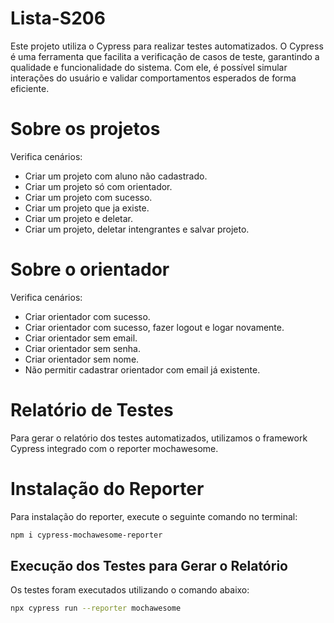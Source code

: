 # Lista-S206
Este projeto utiliza o Cypress para realizar testes automatizados. O Cypress é uma ferramenta que facilita a verificação de casos de teste, garantindo a qualidade e funcionalidade do sistema. Com ele, é possível simular interações do usuário e validar comportamentos esperados de forma eficiente.
# Sobre os projetos

Verifica cenários:

- Criar um projeto com aluno não cadastrado.
- Criar um projeto só com orientador.
- Criar um projeto com sucesso.
- Criar um projeto que ja existe.
- Criar um projeto e deletar.
- Criar um projeto, deletar intengrantes e salvar projeto.

# Sobre o orientador

Verifica cenários:

- Criar orientador com sucesso.
- Criar orientador com sucesso, fazer logout e logar novamente.
- Criar orientador sem email.
- Criar orientador sem senha.
- Criar orientador sem nome.
- Não permitir cadastrar orientador com email já existente.

# Relatório de Testes

Para gerar o relatório dos testes automatizados, utilizamos o framework Cypress integrado com o reporter mochawesome.

# Instalação do Reporter

Para instalação do reporter, execute o seguinte comando no terminal:

```bash
npm i cypress-mochawesome-reporter
```

## Execução dos Testes para Gerar o Relatório

Os testes foram executados utilizando o comando abaixo:

```bash
npx cypress run --reporter mochawesome
```
